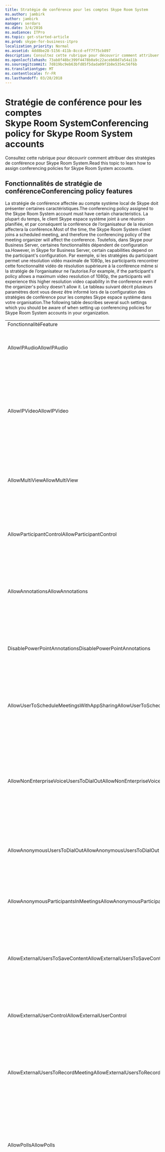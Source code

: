 ```yaml
---
title: Stratégie de conférence pour les comptes Skype Room System
ms.author: jambirk
author: jambirk
manager: serdars
ms.date: 3/4/2016
ms.audience: ITPro
ms.topic: get-started-article
ms.prod: skype-for-business-itpro
localization_priority: Normal
ms.assetid: 4dd8be28-5156-411b-8ccd-eff7f75cb897
description: Consultez cette rubrique pour découvrir comment attribuer des stratégies de conférence pour Skype Room System.
ms.openlocfilehash: 73ab8f48bc399f4478b0a9c22aceb68d7a54a11b
ms.sourcegitcommit: 7d819bc9eb63bfd85f5dada09f1b8e5354c56f6b
ms.translationtype: MT
ms.contentlocale: fr-FR
ms.lasthandoff: 03/28/2018
---
```

# <a name="conferencing-policy-for-skype-room-system-accounts"></a><span data-ttu-id="c21bc-103">Stratégie de conférence pour les comptes Skype Room System</span><span class="sxs-lookup"><span data-stu-id="c21bc-103">Conferencing policy for Skype Room System accounts</span></span>
 
<span data-ttu-id="c21bc-104">Consultez cette rubrique pour découvrir comment attribuer des stratégies de conférence pour Skype Room System.</span><span class="sxs-lookup"><span data-stu-id="c21bc-104">Read this topic to learn how to assign conferencing policies for Skype Room System accounts.</span></span>
  
## <a name="conferencing-policy-features"></a><span data-ttu-id="c21bc-105">Fonctionnalités de stratégie de conférence</span><span class="sxs-lookup"><span data-stu-id="c21bc-105">Conferencing policy features</span></span>

<span data-ttu-id="c21bc-106">La stratégie de conférence affectée au compte système local de Skype doit présenter certaines caractéristiques.</span><span class="sxs-lookup"><span data-stu-id="c21bc-106">The conferencing policy assigned to the Skype Room System account must have certain characteristics.</span></span> <span data-ttu-id="c21bc-107">La plupart du temps, le client Skype espace système joint à une réunion planifiée, et par conséquent la conférence de l’organisateur de la réunion affectera la conférence.</span><span class="sxs-lookup"><span data-stu-id="c21bc-107">Most of the time, the Skype Room System client joins a scheduled meeting, and therefore the conferencing policy of the meeting organizer will affect the conference.</span></span> <span data-ttu-id="c21bc-108">Toutefois, dans Skype pour Business Server, certaines fonctionnalités dépendent de configuration sa.</span><span class="sxs-lookup"><span data-stu-id="c21bc-108">However, in Skype for Business Server, certain capabilities depend on the participant's configuration.</span></span> <span data-ttu-id="c21bc-109">Par exemple, si les stratégies du participant permet une résolution vidéo maximale de 1080p, les participants rencontrer cette fonctionnalité vidéo de résolution supérieure à la conférence même si la stratégie de l’organisateur ne l’autorise.</span><span class="sxs-lookup"><span data-stu-id="c21bc-109">For example, if the participant's policy allows a maximum video resolution of 1080p, the participants will experience this higher resolution video capability in the conference even if the organizer's policy doesn't allow it.</span></span> <span data-ttu-id="c21bc-110">Le tableau suivant décrit plusieurs paramètres dont vous devez être informé lors de la configuration des stratégies de conférence pour les comptes Skype espace système dans votre organisation.</span><span class="sxs-lookup"><span data-stu-id="c21bc-110">The following table describes several such settings which you should be aware of when setting up conferencing policies for Skype Room System accounts in your organization.</span></span> 
  
||||
|:-----|:-----|:-----|
|<span data-ttu-id="c21bc-111">Fonctionnalité</span><span class="sxs-lookup"><span data-stu-id="c21bc-111">Feature</span></span>  <br/> |<span data-ttu-id="c21bc-112">Valeur</span><span class="sxs-lookup"><span data-stu-id="c21bc-112">Value</span></span>  <br/> |<span data-ttu-id="c21bc-113">Commentaire</span><span class="sxs-lookup"><span data-stu-id="c21bc-113">Comment</span></span>  <br/> |
|<span data-ttu-id="c21bc-114">AllowIPAudio</span><span class="sxs-lookup"><span data-stu-id="c21bc-114">AllowIPAudio</span></span>  <br/> |<span data-ttu-id="c21bc-115">TRUE</span><span class="sxs-lookup"><span data-stu-id="c21bc-115">TRUE</span></span>  <br/> |<span data-ttu-id="c21bc-116">Doivent être remplies pour l’audio du système de salle de Skype</span><span class="sxs-lookup"><span data-stu-id="c21bc-116">Must be true for Skype Room System audio</span></span>  <br/> |
|<span data-ttu-id="c21bc-117">AllowIPVideo</span><span class="sxs-lookup"><span data-stu-id="c21bc-117">AllowIPVideo</span></span>  <br/> |<span data-ttu-id="c21bc-118">TRUE</span><span class="sxs-lookup"><span data-stu-id="c21bc-118">TRUE</span></span>  <br/> |<span data-ttu-id="c21bc-119">Doivent être remplies pour son système de salle Skype fonctionne dans les sessions de tableau blanc (ad hoc) Conférence maintenant dans le système de salle de Skype</span><span class="sxs-lookup"><span data-stu-id="c21bc-119">Must be true for Skype Room System audio to work in Meet Now (ad hoc) whiteboard sessions in Skype Room System</span></span>  <br/> |
|<span data-ttu-id="c21bc-120">AllowMultiView</span><span class="sxs-lookup"><span data-stu-id="c21bc-120">AllowMultiView</span></span>  <br/> |<span data-ttu-id="c21bc-121">TRUE</span><span class="sxs-lookup"><span data-stu-id="c21bc-121">TRUE</span></span>  <br/> |<span data-ttu-id="c21bc-122">Permet de système de salle Skype restituer des vues multiples, plusieurs flux de données vidéo</span><span class="sxs-lookup"><span data-stu-id="c21bc-122">Allows Skype Room System to render multi-view, multiple video streams</span></span>  <br/> |
|<span data-ttu-id="c21bc-123">AllowParticipantControl</span><span class="sxs-lookup"><span data-stu-id="c21bc-123">AllowParticipantControl</span></span>  <br/> |<span data-ttu-id="c21bc-124">TRUE</span><span class="sxs-lookup"><span data-stu-id="c21bc-124">TRUE</span></span>  <br/> |<span data-ttu-id="c21bc-125">Affecte la conférence maintenant les sessions de tableau blanc (ad hoc) dans le système de salle de Skype</span><span class="sxs-lookup"><span data-stu-id="c21bc-125">Affects Meet Now (ad hoc) whiteboard sessions in Skype Room System</span></span>  <br/> |
|<span data-ttu-id="c21bc-126">AllowAnnotations</span><span class="sxs-lookup"><span data-stu-id="c21bc-126">AllowAnnotations</span></span>  <br/> |<span data-ttu-id="c21bc-127">TRUE</span><span class="sxs-lookup"><span data-stu-id="c21bc-127">TRUE</span></span>  <br/> |<span data-ttu-id="c21bc-128">Affecte la conférence maintenant les sessions de tableau blanc (ad hoc) dans le système de salle de Skype</span><span class="sxs-lookup"><span data-stu-id="c21bc-128">Affects Meet Now (ad hoc) whiteboard sessions in Skype Room System</span></span>  <br/> |
|<span data-ttu-id="c21bc-129">DisablePowerPointAnnotations</span><span class="sxs-lookup"><span data-stu-id="c21bc-129">DisablePowerPointAnnotations</span></span>  <br/> |<span data-ttu-id="c21bc-130">FALSE</span><span class="sxs-lookup"><span data-stu-id="c21bc-130">FALSE</span></span>  <br/> |<span data-ttu-id="c21bc-131">Affecte la conférence maintenant les sessions de tableau blanc (ad hoc) dans le système de salle de Skype</span><span class="sxs-lookup"><span data-stu-id="c21bc-131">Affects Meet Now (ad hoc) whiteboard sessions in Skype Room System</span></span>  <br/> |
|<span data-ttu-id="c21bc-132">AllowUserToScheduleMeetingsWithAppSharing</span><span class="sxs-lookup"><span data-stu-id="c21bc-132">AllowUserToScheduleMeetingsWithAppSharing</span></span>  <br/> |<span data-ttu-id="c21bc-133">TRUE</span><span class="sxs-lookup"><span data-stu-id="c21bc-133">TRUE</span></span>  <br/> |<span data-ttu-id="c21bc-134">Affecte la conférence maintenant les sessions de tableau blanc (ad hoc) dans le système de salle de Skype</span><span class="sxs-lookup"><span data-stu-id="c21bc-134">Affects Meet Now (ad hoc) whiteboard sessions in Skype Room System</span></span>  <br/> |
|<span data-ttu-id="c21bc-135">AllowNonEnterpriseVoiceUsersToDialOut</span><span class="sxs-lookup"><span data-stu-id="c21bc-135">AllowNonEnterpriseVoiceUsersToDialOut</span></span>  <br/> |<span data-ttu-id="c21bc-136">FALSE</span><span class="sxs-lookup"><span data-stu-id="c21bc-136">FALSE</span></span>  <br/> |<span data-ttu-id="c21bc-137">Varie selon que le compte est de Voix Entreprise (EV) (voir les comptes système de salle activation Skype pour Skype pour la section de l’entreprise)</span><span class="sxs-lookup"><span data-stu-id="c21bc-137">Depends on whether the account is Enterprise Voice (EV) enabled (see the Enabling Skype Room System Accounts for Skype for Business section)</span></span>  <br/> |
|<span data-ttu-id="c21bc-138">AllowAnonymousUsersToDialOut</span><span class="sxs-lookup"><span data-stu-id="c21bc-138">AllowAnonymousUsersToDialOut</span></span>  <br/> |<span data-ttu-id="c21bc-139">FALSE</span><span class="sxs-lookup"><span data-stu-id="c21bc-139">FALSE</span></span>  <br/> |<span data-ttu-id="c21bc-140">Varie selon que le compte est-activé pour Voix Entreprise ou non</span><span class="sxs-lookup"><span data-stu-id="c21bc-140">Depends on whether the account is Enterprise Voice (EV) enabled</span></span>  <br/> |
|<span data-ttu-id="c21bc-141">AllowAnonymousParticipantsInMeetings</span><span class="sxs-lookup"><span data-stu-id="c21bc-141">AllowAnonymousParticipantsInMeetings</span></span>  <br/> |<span data-ttu-id="c21bc-142">TRUE</span><span class="sxs-lookup"><span data-stu-id="c21bc-142">TRUE</span></span>  <br/> |<span data-ttu-id="c21bc-143">Affecte la conférence maintenant les sessions de tableau blanc (ad hoc) dans le système de salle de Skype</span><span class="sxs-lookup"><span data-stu-id="c21bc-143">Affects Meet Now (ad hoc) whiteboard sessions in Skype Room System</span></span>  <br/> |
|<span data-ttu-id="c21bc-144">AllowExternalUsersToSaveContent</span><span class="sxs-lookup"><span data-stu-id="c21bc-144">AllowExternalUsersToSaveContent</span></span>  <br/> |<span data-ttu-id="c21bc-145">TRUE</span><span class="sxs-lookup"><span data-stu-id="c21bc-145">TRUE</span></span>  <br/> |<span data-ttu-id="c21bc-146">Affecte la conférence maintenant les sessions de tableau blanc (ad hoc) dans le système de salle de Skype</span><span class="sxs-lookup"><span data-stu-id="c21bc-146">Affects Meet Now (ad hoc) whiteboard sessions in Skype Room System</span></span>  <br/> |
|<span data-ttu-id="c21bc-147">AllowExternalUserControl</span><span class="sxs-lookup"><span data-stu-id="c21bc-147">AllowExternalUserControl</span></span>  <br/> |<span data-ttu-id="c21bc-148">FALSE</span><span class="sxs-lookup"><span data-stu-id="c21bc-148">FALSE</span></span>  <br/> |<span data-ttu-id="c21bc-149">Affecte la conférence maintenant les sessions de tableau blanc (ad hoc) dans le système de salle de Skype</span><span class="sxs-lookup"><span data-stu-id="c21bc-149">Affects Meet Now (ad hoc) whiteboard sessions in Skype Room System</span></span>  <br/> |
|<span data-ttu-id="c21bc-150">AllowExternalUsersToRecordMeeting</span><span class="sxs-lookup"><span data-stu-id="c21bc-150">AllowExternalUsersToRecordMeeting</span></span>  <br/> |<span data-ttu-id="c21bc-151">FALSE</span><span class="sxs-lookup"><span data-stu-id="c21bc-151">FALSE</span></span>  <br/> |<span data-ttu-id="c21bc-152">Affecte la conférence maintenant les sessions de tableau blanc (ad hoc) dans le système de salle de Skype</span><span class="sxs-lookup"><span data-stu-id="c21bc-152">Affects Meet Now (ad hoc) whiteboard sessions in Skype Room System</span></span>  <br/> |
|<span data-ttu-id="c21bc-153">AllowPolls</span><span class="sxs-lookup"><span data-stu-id="c21bc-153">AllowPolls</span></span>  <br/> |<span data-ttu-id="c21bc-154">TRUE</span><span class="sxs-lookup"><span data-stu-id="c21bc-154">TRUE</span></span>  <br/> |<span data-ttu-id="c21bc-155">N/a dans des réunions Conférence maintenant (ad hoc), mais Skype espace système peuvent répondre à des sondages sur l’écran à l’avant de la salle</span><span class="sxs-lookup"><span data-stu-id="c21bc-155">N/A in Meet Now (ad hoc) meetings, but Skype Room System can respond to polls on the screen at the front of room</span></span>  <br/> |
|<span data-ttu-id="c21bc-156">AllowSharedNotes</span><span class="sxs-lookup"><span data-stu-id="c21bc-156">AllowSharedNotes</span></span>  <br/> |<span data-ttu-id="c21bc-157">TRUE</span><span class="sxs-lookup"><span data-stu-id="c21bc-157">TRUE</span></span>  <br/> |<span data-ttu-id="c21bc-158">N/a dans des réunions Conférence maintenant (ad hoc), mais Skype espace système peuvent répondre à des sondages sur l’écran à l’avant de la salle</span><span class="sxs-lookup"><span data-stu-id="c21bc-158">N/A in Meet Now (ad hoc) meetings, but Skype Room System can respond to polls on the screen at the front of room</span></span>  <br/> |
|<span data-ttu-id="c21bc-159">EnableDialInConferencing</span><span class="sxs-lookup"><span data-stu-id="c21bc-159">EnableDialInConferencing</span></span>  <br/> |<span data-ttu-id="c21bc-160">TRUE</span><span class="sxs-lookup"><span data-stu-id="c21bc-160">TRUE</span></span>  <br/> |<span data-ttu-id="c21bc-161">Affecte la conférence maintenant les sessions de tableau blanc (ad hoc) dans le système de salle de Skype</span><span class="sxs-lookup"><span data-stu-id="c21bc-161">Affects Meet Now (ad hoc) whiteboard sessions in Skype Room System</span></span>  <br/> |
|<span data-ttu-id="c21bc-162">EnableAppDesktopSharing</span><span class="sxs-lookup"><span data-stu-id="c21bc-162">EnableAppDesktopSharing</span></span>  <br/> |<span data-ttu-id="c21bc-163">Bureau</span><span class="sxs-lookup"><span data-stu-id="c21bc-163">Desktop</span></span>  <br/> |<span data-ttu-id="c21bc-164">Affecte la conférence maintenant les sessions de tableau blanc (ad hoc) dans le système de salle de Skype</span><span class="sxs-lookup"><span data-stu-id="c21bc-164">Affects Meet Now (ad hoc) whiteboard sessions in Skype Room System</span></span>  <br/> |
|<span data-ttu-id="c21bc-165">AllowConferenceRecording</span><span class="sxs-lookup"><span data-stu-id="c21bc-165">AllowConferenceRecording</span></span>  <br/> |<span data-ttu-id="c21bc-166">FALSE</span><span class="sxs-lookup"><span data-stu-id="c21bc-166">FALSE</span></span>  <br/> |<span data-ttu-id="c21bc-167">N/a pour système de salle de Skype.</span><span class="sxs-lookup"><span data-stu-id="c21bc-167">N/A for Skype Room System.</span></span> <span data-ttu-id="c21bc-168">Lorsqu’elle est définie comme TRUE, un interlocuteur distant peut enregistrer</span><span class="sxs-lookup"><span data-stu-id="c21bc-168">If TRUE, a remote party could record</span></span>  <br/> |
|<span data-ttu-id="c21bc-169">EnableP2PRecording</span><span class="sxs-lookup"><span data-stu-id="c21bc-169">EnableP2PRecording</span></span>  <br/> |<span data-ttu-id="c21bc-170">FALSE</span><span class="sxs-lookup"><span data-stu-id="c21bc-170">FALSE</span></span>  <br/> |<span data-ttu-id="c21bc-171">N/a pour système de salle de Skype.</span><span class="sxs-lookup"><span data-stu-id="c21bc-171">N/A for Skype Room System.</span></span> <span data-ttu-id="c21bc-172">Lorsqu’elle est définie comme TRUE, un interlocuteur distant peut enregistrer</span><span class="sxs-lookup"><span data-stu-id="c21bc-172">If TRUE, a remote party could record</span></span>  <br/> |
|<span data-ttu-id="c21bc-173">EnableFileTransfer</span><span class="sxs-lookup"><span data-stu-id="c21bc-173">EnableFileTransfer</span></span>  <br/> |<span data-ttu-id="c21bc-174">TRUE</span><span class="sxs-lookup"><span data-stu-id="c21bc-174">TRUE</span></span>  <br/> |<span data-ttu-id="c21bc-175">N/A</span><span class="sxs-lookup"><span data-stu-id="c21bc-175">N/A</span></span>  <br/> |
|<span data-ttu-id="c21bc-176">EnableP2PFileTransfer</span><span class="sxs-lookup"><span data-stu-id="c21bc-176">EnableP2PFileTransfer</span></span>  <br/> |<span data-ttu-id="c21bc-177">TRUE</span><span class="sxs-lookup"><span data-stu-id="c21bc-177">TRUE</span></span>  <br/> |<span data-ttu-id="c21bc-178">N/A</span><span class="sxs-lookup"><span data-stu-id="c21bc-178">N/A</span></span>  <br/> |
|<span data-ttu-id="c21bc-179">EnableP2PVideo</span><span class="sxs-lookup"><span data-stu-id="c21bc-179">EnableP2PVideo</span></span>  <br/> |<span data-ttu-id="c21bc-180">TRUE</span><span class="sxs-lookup"><span data-stu-id="c21bc-180">TRUE</span></span>  <br/> |<span data-ttu-id="c21bc-181">Permet au client de système de salle Skype participer à des sessions vidéo de peer-to-peer</span><span class="sxs-lookup"><span data-stu-id="c21bc-181">Enables the Skype Room System client to participate in peer-to-peer video sessions</span></span>  <br/> |
|<span data-ttu-id="c21bc-182">AllowLargeMeetings</span><span class="sxs-lookup"><span data-stu-id="c21bc-182">AllowLargeMeetings</span></span>  <br/> |<span data-ttu-id="c21bc-183">FALSE</span><span class="sxs-lookup"><span data-stu-id="c21bc-183">FALSE</span></span>  <br/> |<span data-ttu-id="c21bc-184">N/A</span><span class="sxs-lookup"><span data-stu-id="c21bc-184">N/A</span></span>  <br/> |
|<span data-ttu-id="c21bc-185">EnableDataCollaboration</span><span class="sxs-lookup"><span data-stu-id="c21bc-185">EnableDataCollaboration</span></span>  <br/> |<span data-ttu-id="c21bc-186">TRUE</span><span class="sxs-lookup"><span data-stu-id="c21bc-186">TRUE</span></span>  <br/> |<span data-ttu-id="c21bc-187">Affecte la conférence maintenant les sessions de tableau blanc (ad hoc) dans le système de salle de Skype</span><span class="sxs-lookup"><span data-stu-id="c21bc-187">Affects Meet Now (ad hoc) whiteboard sessions in Skype Room System</span></span>  <br/> |
|<span data-ttu-id="c21bc-188">MaxVideoConferenceResolution</span><span class="sxs-lookup"><span data-stu-id="c21bc-188">MaxVideoConferenceResolution</span></span>  <br/> |<span data-ttu-id="c21bc-189">VGA</span><span class="sxs-lookup"><span data-stu-id="c21bc-189">VGA</span></span>  <br/> |<span data-ttu-id="c21bc-190">Ignoré par Skype pour Business Server, le système de salle de Skype utilise HD1080</span><span class="sxs-lookup"><span data-stu-id="c21bc-190">Ignored by Skype for Business Server, Skype Room System uses HD1080</span></span>  <br/> |
|<span data-ttu-id="c21bc-191">MaxMeetingSize</span><span class="sxs-lookup"><span data-stu-id="c21bc-191">MaxMeetingSize</span></span>  <br/> |<span data-ttu-id="c21bc-192">250</span><span class="sxs-lookup"><span data-stu-id="c21bc-192">250</span></span>  <br/> |<span data-ttu-id="c21bc-193">Affecte la conférence maintenant les sessions de tableau blanc (ad hoc) dans le système de salle de Skype</span><span class="sxs-lookup"><span data-stu-id="c21bc-193">Affects Meet Now (ad hoc) whiteboard sessions in Skype Room System</span></span>  <br/> |
|<span data-ttu-id="c21bc-194">AudioBitRateKb</span><span class="sxs-lookup"><span data-stu-id="c21bc-194">AudioBitRateKb</span></span>  <br/> |<span data-ttu-id="c21bc-195">200</span><span class="sxs-lookup"><span data-stu-id="c21bc-195">200</span></span>  <br/> |<span data-ttu-id="c21bc-196">Voir la Remarque à la fin de la table\*</span><span class="sxs-lookup"><span data-stu-id="c21bc-196">See note at the end of the table\*</span></span>  <br/> |
|<span data-ttu-id="c21bc-197">VideoBitRateKb</span><span class="sxs-lookup"><span data-stu-id="c21bc-197">VideoBitRateKb</span></span>  <br/> |<span data-ttu-id="c21bc-198">5000</span><span class="sxs-lookup"><span data-stu-id="c21bc-198">5000</span></span>  <br/> |<span data-ttu-id="c21bc-199">Il s’agit de la vitesse maximale de transmission vidéo sortante autorisée.</span><span class="sxs-lookup"><span data-stu-id="c21bc-199">This is the maximum outbound video bit rate allowed.</span></span> <span data-ttu-id="c21bc-200">Système de chambre de Skype peut envoyer un flux 1080 ainsi que de l’utilisation (si RoundTable est utilisée) à cette vitesse de transmission.</span><span class="sxs-lookup"><span data-stu-id="c21bc-200">Skype Room System can send one 1080 stream along with pano (if RoundTable is used) at this bit rate.</span></span> <span data-ttu-id="c21bc-201">\*</span><span class="sxs-lookup"><span data-stu-id="c21bc-201"></span></span>  <br/> |
|<span data-ttu-id="c21bc-202">AppSharingBitRateKb</span><span class="sxs-lookup"><span data-stu-id="c21bc-202">AppSharingBitRateKb</span></span>  <br/> |<span data-ttu-id="c21bc-203">5000</span><span class="sxs-lookup"><span data-stu-id="c21bc-203">5000</span></span>  <br/> |<span data-ttu-id="c21bc-204">Voir la Remarque à la fin de la table\*</span><span class="sxs-lookup"><span data-stu-id="c21bc-204">See note at the end of the table\*</span></span>  <br/> |
|<span data-ttu-id="c21bc-205">FileTransferBitRateKb</span><span class="sxs-lookup"><span data-stu-id="c21bc-205">FileTransferBitRateKb</span></span>  <br/> |<span data-ttu-id="c21bc-206">5000</span><span class="sxs-lookup"><span data-stu-id="c21bc-206">5000</span></span>  <br/> |<span data-ttu-id="c21bc-207">N/A</span><span class="sxs-lookup"><span data-stu-id="c21bc-207">N/A</span></span>  <br/> |
|<span data-ttu-id="c21bc-208">TotalReceiveVideoBitRateKb</span><span class="sxs-lookup"><span data-stu-id="c21bc-208">TotalReceiveVideoBitRateKb</span></span>  <br/> |<span data-ttu-id="c21bc-209">20000</span><span class="sxs-lookup"><span data-stu-id="c21bc-209">20000</span></span>  <br/> |<span data-ttu-id="c21bc-210">Nous vous conseillons de régler ce paramètre à un niveau aussi élevé que possible.</span><span class="sxs-lookup"><span data-stu-id="c21bc-210">We recommend that you set this as high as possible.</span></span> <span data-ttu-id="c21bc-211">La bande passante effective dépend des conditions du réseau au moment de conférences.\*</span><span class="sxs-lookup"><span data-stu-id="c21bc-211">The effective bandwidth depends on network conditions at the time of conferences.\*</span></span>  <br/> |
|<span data-ttu-id="c21bc-212">EnableMultiViewJoin</span><span class="sxs-lookup"><span data-stu-id="c21bc-212">EnableMultiViewJoin</span></span>  <br/> |<span data-ttu-id="c21bc-213">TRUE</span><span class="sxs-lookup"><span data-stu-id="c21bc-213">TRUE</span></span>  <br/> |<span data-ttu-id="c21bc-214">Doit avoir la valeur TRUE pour système de salle Skype garantir le flux de données vidéo multivue</span><span class="sxs-lookup"><span data-stu-id="c21bc-214">Must be TRUE for Skype Room System to ensure multi-view video streams</span></span>  <br/> |
   
* <span data-ttu-id="c21bc-215">Pour plus d’informations sur la planification de la bande passante, consultez les [Besoins en bande passante pour le trafic multimédia](https://technet.microsoft.com/en-us/library/jj688118%28v=ocs.15%29.aspx).</span><span class="sxs-lookup"><span data-stu-id="c21bc-215">For information about bandwidth planning, see [Network Bandwidth Requirements for Media Traffic](https://technet.microsoft.com/en-us/library/jj688118%28v=ocs.15%29.aspx).</span></span>
  
> [!NOTE]
> <span data-ttu-id="c21bc-216">Si le client Skype espace système essaie de participer à une réunion planifiée organisée par un utilisateur qui est hébergé sur un pool Lync Server 2010, stratégie de conférence de l’organisateur de la réunion peut empêcher le client de Skype espace système de réalisation de collaboration.</span><span class="sxs-lookup"><span data-stu-id="c21bc-216">If the Skype Room System client tries to join a scheduled meeting organized by a user who is homed on a Lync Server 2010 pool, the meeting organizer's conferencing policy could prevent the Skype Room System client from performing collaboration.</span></span> 
  
## <a name="meeting-authentication"></a><span data-ttu-id="c21bc-217">Authentification pour une réunion</span><span class="sxs-lookup"><span data-stu-id="c21bc-217">Meeting authentication</span></span>

<span data-ttu-id="c21bc-218">Système de salle Skype demande à l’utilisateur pour l’authentification lorsqu’ils utilisent la réunion lien de jointure pour joindre une réunion restreinte ; par exemple, il s’agit d’une réunion pour la salle d’options ont été configurées dans Outlook.</span><span class="sxs-lookup"><span data-stu-id="c21bc-218">Skype Room System prompts users for authentication when they use the meeting join link to join a restricted meeting; for example, a meeting for which meeting lobby options have been configured in Outlook.</span></span> <span data-ttu-id="c21bc-219">Ce paramètre est toujours activé pour les réunions personnalisées, et les utilisateurs sont toujours invités.</span><span class="sxs-lookup"><span data-stu-id="c21bc-219">This setting is always on for customized meetings, and users are always prompted.</span></span> <span data-ttu-id="c21bc-220">Cependant, pour les réunions non restreintes, les utilisateurs peuvent participer à la réunion sans authentification.</span><span class="sxs-lookup"><span data-stu-id="c21bc-220">However, for unrestricted meetings, users can join the meeting without authentication.</span></span> 
  
<span data-ttu-id="c21bc-221">La commande suivante permet aux administrateurs d’exiger une authentification pour toutes les réunions, y compris les réunions non restreintes :</span><span class="sxs-lookup"><span data-stu-id="c21bc-221">The following command enables administrators to require authentication for all meetings, including unrestricted meetings:</span></span> 
  
```
Set-CsMeetingConfiguration -RequireRoomSystemsAuthorization $TRUE
```

<span data-ttu-id="c21bc-222">Par défaut, RequireRoomSystemsAuthorization est définie comme FALSE.</span><span class="sxs-lookup"><span data-stu-id="c21bc-222">By default, RequireRoomSystemsAuthorization is FALSE.</span></span> 
  

